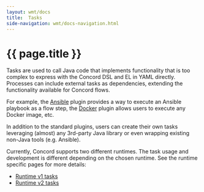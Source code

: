```yaml
---
layout: wmt/docs
title:  Tasks
side-navigation: wmt/docs-navigation.html
---
```


# {{ page.title }}

Tasks are used to call Java code that implements functionality that is
too complex to express with the Concord DSL and EL in YAML directly.
Processes can include external tasks as dependencies, extending
the functionality available for Concord flows.

For example, the [Ansible](../plugins/ansible.html) plugin provides
a way to execute an Ansible playbook as a flow step,
the [Docker](../plugins/docker.md) plugin allows users to execute any
Docker image, etc.

In addition to the standard plugins, users can create their own tasks
leveraging (almost) any 3rd-party Java library or even wrapping existing
non-Java tools (e.g. Ansible).

Currently, Concord supports two different runtimes. The task usage and
development is different depending on the chosen runtime. See the runtime
specific pages for more details:

- [Runtime v1 tasks](../processes-v1/tasks.html)
- [Runtime v2 tasks](../processes-v2/tasks.html)

